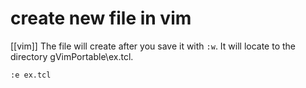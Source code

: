 # create new file in vim
[[vim]]
The file will create after you save it with `:w`. It will locate to the directory gVimPortable\ex.tcl.

```
:e ex.tcl
```
